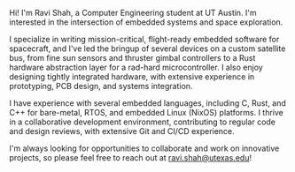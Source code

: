 Hi! I'm Ravi Shah, a Computer Engineering student at UT Austin. I'm interested in the intersection of embedded systems and space exploration.

I specialize in writing mission-critical, flight-ready embedded software for spacecraft, and I've led the bringup of several devices on a custom satellite bus, from fine sun sensors and thruster gimbal controllers to a Rust hardware abstraction layer for a rad-hard microcontroller. I also enjoy designing tightly integrated hardware, with extensive experience in prototyping, PCB design, and systems integration.

I have experience with several embedded languages, including C, Rust, and C++ for bare-metal, RTOS, and embedded Linux (NixOS) platforms. I thrive in a collaborative development environment, contributing to regular code and design reviews, with extensive Git and CI/CD experience. 

I'm always looking for opportunities to collaborate and work on innovative projects, so please feel free to reach out at ravi.shah@utexas.edu!
